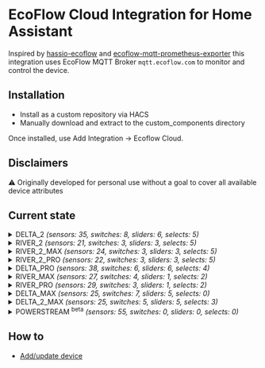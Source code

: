 # EcoFlow Cloud Integration for Home Assistant
Inspired by [hassio-ecoflow](https://github.com/vwt12eh8/hassio-ecoflow) and [ecoflow-mqtt-prometheus-exporter](https://github.com/berezhinskiy/ecoflow-mqtt-prometheus-exporter) this integration uses EcoFlow MQTT Broker `mqtt.ecoflow.com` to monitor and control the device.

## Installation

- Install as a custom repository via HACS
- Manually download and extract to the custom_components directory

Once installed, use Add Integration -> Ecoflow Cloud.

## Disclaimers

⚠️ Originally developed for personal use without a goal to cover all available device attributes

## Current state
<details><summary> DELTA_2 <i>(sensors: 35, switches: 8, sliders: 6, selects: 5)</i> </summary>
<p>

*Sensors*
- Main Battery Level
- Battery Level
- Total In Power
- Total Out Power
- AC In Power
- Solar In Power
- AC Out Power
- DC Out Power
- Type-C (1) Out Power
- Type-C (2) Out Power
- USB (1) Out Power
- USB (2) Out Power
- USB QC (1) Out Power
- USB QC (2) Out Power
- Charge Remaining Time
- Discharge Remaining Time
- Inv Out Temperature
- Cycles
- Battery Temperature
- Min Cell Temperature  _(disabled)_
- Max Cell Temperature  _(disabled)_
- Battery Volts  _(disabled)_
- Min Cell Volts  _(disabled)_
- Max Cell Volts  _(disabled)_
- Slave Battery Level  _(auto)_
- Slave Battery Temperature  _(auto)_
- Slave Min Cell Temperature  _(disabled)_
- Slave Max Cell Temperature  _(disabled)_
- Slave Battery Volts  _(disabled)_
- Slave Min Cell Volts  _(disabled)_
- Slave Max Cell Volts  _(disabled)_
- Slave Cycles  _(auto)_
- Slave In Power  _(auto)_
- Slave Out Power  _(auto)_
- Status

*Switches*
- Beeper
- USB Enabled
- AC Always On
- Prio Solar Charging
- AC Enabled
- X-Boost Enabled
- DC (12V) Enabled
- Backup Reserve Enabled

*Sliders (numbers)*
- Max Charge Level
- Min Discharge Level
- Backup Reserve Level
- Generator Auto Start Level
- Generator Auto Stop Level
- AC Charging Power

*Selects*
- DC (12V) Charge Current
- Screen Timeout
- Unit Timeout
- AC Timeout
- DC (12V) Timeout

</p></details>

<details><summary> RIVER_2 <i>(sensors: 21, switches: 3, sliders: 3, selects: 5)</i> </summary>
<p>

*Sensors*
- Main Battery Level
- Total In Power
- Total Out Power
- AC In Power
- Type-C In Power
- Solar In Power
- AC Out Power
- DC Out Power
- Type-C (1) Out Power
- USB Out Power
- Charge Remaining Time
- Discharge Remaining Time
- Inv Out Temperature
- Cycles
- Battery Temperature
- Min Cell Temperature  _(disabled)_
- Max Cell Temperature  _(disabled)_
- Battery Volts  _(disabled)_
- Min Cell Volts  _(disabled)_
- Max Cell Volts  _(disabled)_
- Status

*Switches*
- AC Enabled
- X-Boost Enabled
- DC (12V) Enabled

*Sliders (numbers)*
- Max Charge Level
- Min Discharge Level
- AC Charging Power

*Selects*
- DC (12V) Charge Current
- DC Mode
- Screen Timeout
- Unit Timeout
- AC Timeout

</p></details>

<details><summary> RIVER_2_MAX <i>(sensors: 24, switches: 3, sliders: 3, selects: 5)</i> </summary>
<p>

*Sensors*
- Main Battery Level
- Total In Power
- Total Out Power
- Solar In Current
- Solar In Voltage
- AC In Power
- Type-C In Power
- Solar In Power
- AC Out Power
- DC Out Power
- Type-C Out Power
- USB Out Power
- Charge Remaining Time
- Discharge Remaining Time
- Remaining Time
- Inv Out Temperature
- Cycles
- Battery Temperature
- Min Cell Temperature  _(disabled)_
- Max Cell Temperature  _(disabled)_
- Battery Volts  _(disabled)_
- Min Cell Volts  _(disabled)_
- Max Cell Volts  _(disabled)_
- Status

*Switches*
- AC Enabled
- X-Boost Enabled
- DC (12V) Enabled

*Sliders (numbers)*
- Max Charge Level
- Min Discharge Level
- AC Charging Power

*Selects*
- DC (12V) Charge Current
- DC Mode
- Screen Timeout
- Unit Timeout
- AC Timeout

</p></details>

<details><summary> RIVER_2_PRO <i>(sensors: 22, switches: 3, sliders: 3, selects: 5)</i> </summary>
<p>

*Sensors*
- Main Battery Level
- Total In Power
- Total Out Power
- AC In Power
- Type-C In Power
- Solar In Power
- AC Out Power
- DC Out Power
- Type-C Out Power
- USB Out Power
- Charge Remaining Time
- Discharge Remaining Time
- Remaining Time
- Inv Out Temperature
- Cycles
- Battery Temperature
- Min Cell Temperature  _(disabled)_
- Max Cell Temperature  _(disabled)_
- Battery Volts  _(disabled)_
- Min Cell Volts  _(disabled)_
- Max Cell Volts  _(disabled)_
- Status

*Switches*
- AC Enabled
- X-Boost Enabled
- DC (12V) Enabled

*Sliders (numbers)*
- Max Charge Level
- Min Discharge Level
- AC Charging Power

*Selects*
- DC (12V) Charge Current
- DC Mode
- Screen Timeout
- Unit Timeout
- AC Timeout

</p></details>

<details><summary> DELTA_PRO <i>(sensors: 38, switches: 6, sliders: 6, selects: 4)</i> </summary>
<p>

*Sensors*
- Main Battery Level
- Total In Power
- Total Out Power
- AC In Power
- Solar In Power
- AC Out Power
- DC Out Power
- DC Car Out Power
- DC Anderson Out Power
- Type-C (1) Out Power
- Type-C (2) Out Power
- USB (1) Out Power
- USB (2) Out Power
- USB QC (1) Out Power
- USB QC (2) Out Power
- Charge Remaining Time
- Discharge Remaining Time
- Cycles
- Battery Temperature
- Min Cell Temperature  _(disabled)_
- Max Cell Temperature  _(disabled)_
- Battery Volts  _(disabled)_
- Min Cell Volts  _(disabled)_
- Max Cell Volts  _(disabled)_
- Solar In Energy
- Battery Charge Energy from AC
- Battery Charge Energy from DC
- Battery Discharge Energy to AC
- Battery Discharge Energy to DC
- Slave 1 Battery Level  _(auto)_
- Slave 1 Battery Temperature  _(auto)_
- Slave 1 In Power  _(auto)_
- Slave 1 Out Power  _(auto)_
- Slave 2 Battery Level  _(auto)_
- Slave 2 Battery Temperature  _(auto)_
- Slave 2 In Power  _(auto)_
- Slave 2 Out Power  _(auto)_
- Status

*Switches*
- Beeper
- DC (12V) Enabled
- AC Enabled
- X-Boost Enabled
- AC Always On
- Backup Reserve Enabled

*Sliders (numbers)*
- Max Charge Level
- Min Discharge Level
- Backup Reserve Level
- Generator Auto Start Level
- Generator Auto Stop Level
- AC Charging Power

*Selects*
- DC (12V) Charge Current
- Screen Timeout
- Unit Timeout
- AC Timeout

</p></details>

<details><summary> RIVER_MAX <i>(sensors: 27, switches: 4, sliders: 1, selects: 2)</i> </summary>
<p>

*Sensors*
- Main Battery Level
- Total In Power
- Total Out Power
- AC In Power
- AC Out Power
- DC Out Power
- Type-C Out Power
- USB (1) Out Power
- USB (2) Out Power
- USB (3) Out Power
- Remaining Time
- Cycles
- Battery Temperature
- Min Cell Temperature  _(disabled)_
- Max Cell Temperature  _(disabled)_
- Battery Volts  _(disabled)_
- Min Cell Volts  _(disabled)_
- Max Cell Volts  _(disabled)_
- Slave Battery Level  _(auto)_
- Slave Battery Temperature  _(auto)_
- Slave Min Cell Temperature  _(disabled)_
- Slave Max Cell Temperature  _(disabled)_
- Battery Volts  _(disabled)_
- Min Cell Volts  _(disabled)_
- Max Cell Volts  _(disabled)_
- Slave Cycles  _(auto)_
- Status

*Switches*
- Beeper
- AC Enabled
- DC (12V) Enabled
- X-Boost Enabled

*Sliders (numbers)*
- Max Charge Level  _(read-only)_

*Selects*
- Unit Timeout
- AC Timeout

</p></details>

<details><summary> RIVER_PRO <i>(sensors: 29, switches: 3, sliders: 1, selects: 2)</i> </summary>
<p>

*Sensors*
- Main Battery Level
- Total In Power
- Total Out Power
- Solar In Current
- Solar In Voltage
- AC In Power
- AC Out Power
- DC Out Power
- Type-C Out Power
- USB (1) Out Power
- USB (2) Out Power
- USB (3) Out Power
- Remaining Time
- Battery Temperature
- Min Cell Temperature  _(disabled)_
- Max Cell Temperature  _(disabled)_
- Battery Volts  _(disabled)_
- Battery Current  _(disabled)_
- Min Cell Volts  _(disabled)_
- Max Cell Volts  _(disabled)_
- Cycles
- Slave Battery Level  _(auto)_
- Slave Cycles  _(auto)_
- Slave Battery Temperature  _(auto)_
- Slave Battery Volts  _(disabled)_
- Slave Battery Current  _(disabled)_
- Slave Min Cell Volts  _(disabled)_
- Slave Max Cell Volts  _(disabled)_
- Status

*Switches*
- Beeper  _(read-only)_
- AC Enabled  _(read-only)_
- X-Boost Enabled  _(read-only)_

*Sliders (numbers)*
- Max Charge Level  _(read-only)_

*Selects*
- Unit Timeout  _(read-only)_
- AC Timeout  _(read-only)_

</p></details>

<details><summary> DELTA_MAX <i>(sensors: 25, switches: 7, sliders: 5, selects: 0)</i> </summary>
<p>

*Sensors*
- Main Battery Level
- Battery Level
- Total In Power
- Total Out Power
- AC In Power
- Solar In Power
- AC Out Power
- DC Out Power
- Type-C (1) Out Power
- Type-C (2) Out Power
- USB (1) Out Power
- USB (2) Out Power
- USB QC (1) Out Power
- USB QC (2) Out Power
- Charge Remaining Time
- Discharge Remaining Time
- Inv Out Temperature
- Cycles
- Battery Temperature
- Min Cell Temperature  _(disabled)_
- Max Cell Temperature  _(disabled)_
- Battery Volts  _(disabled)_
- Min Cell Volts  _(disabled)_
- Max Cell Volts  _(disabled)_
- Status

*Switches*
- Beeper
- USB Enabled
- AC Always On
- Prio Solar Charging
- AC Enabled
- X-Boost Enabled
- DC (12V) Enabled

*Sliders (numbers)*
- Max Charge Level
- Min Discharge Level
- Generator Auto Start Level
- Generator Auto Stop Level
- AC Charging Power

*Selects*

</p></details>

<details><summary> DELTA_2_MAX <i>(sensors: 25, switches: 5, sliders: 5, selects: 3)</i> </summary>
<p>

*Sensors*
- Main Battery Level
- Battery Level
- Total In Power
- Total Out Power
- AC In Power
- Solar In Power
- AC Out Power
- DC Out Power
- Type-C (1) Out Power
- Type-C (2) Out Power
- USB (1) Out Power
- USB (2) Out Power
- USB QC (1) Out Power
- USB QC (2) Out Power
- Charge Remaining Time
- Discharge Remaining Time
- Inv Out Temperature
- Cycles
- Battery Temperature
- Min Cell Temperature  _(disabled)_
- Max Cell Temperature  _(disabled)_
- Battery Volts  _(disabled)_
- Min Cell Volts  _(disabled)_
- Max Cell Volts  _(disabled)_
- Status

*Switches*
- Beeper
- USB Enabled
- AC Always On
- AC Enabled
- X-Boost Enabled

*Sliders (numbers)*
- Max Charge Level
- Min Discharge Level
- Generator Auto Start Level
- Generator Auto Stop Level
- AC Charging Power

*Selects*
- Screen Timeout
- Unit Timeout
- AC Timeout

</p></details>

<details><summary> POWERSTREAM <sup>beta</sup> <i>(sensors: 55, switches: 0, sliders: 0, selects: 0)</i> </summary>
<p>

Due to limitations with the way that Ecoflow have implemented the communication
between the device and app only a couple of fields at a time get updated. It may
take several hours for all fields to receive data. However, launching the app
and viewing the PowerStream should force all the fields to be updated at once.

PowerStream support is still in development.

Wishlist

- Ability to change settings
- Add Sensors to allow data to be displyed on the Energy Dashboard

*Sensors*
- Solar 1 Watts
- Solar 1 Input Potential
- Solar 1 Op Potential
- Solar 1 Currrent
- Solar 1 Tempurature
- Solar 1 Relay Status
- Solar 1 Error Code _(disabled)_
- Solar 1 Warning Code _(disabled)_
- Solar 1 tatus _(disabled)_
- Solar 2 Watts
- Solar 2 Input Potential
- Solar 2 Op Potential
- Solar 2 Current
- Solar 2 Tempurature
- Solar 2 Relay Status
- Solar 2 Error Code _(disabled)_
- Solar 2 Warning Code _(disabled)_
- Solar 2 Status _(disabled)_
- Battery Type _(disabled)_
- Battery Charge
- Battery Input Watts
- Battery Input Potential
- Battery Op Potential
- Battery Input Current
- Battery Tempurature
- Charge Time
- Discharge Time
- Battery Error Code _(disabled)_
- Battery Warning Code _(disabled)_
- Battery Status _(disabled)_
- LLC Input Potential _(disabled)_
- LLC Op Potential _(disabled)_
- LLC Error Code _(disabled)_
- LLC Warning Code _(disabled)_
- LLC Status _(disabled)_
- Inverter On/Off Status
- Inverter Output Watts
- Inverter Output Potential _(disabled)_
- Inverter Op Potential
- Inverter Output Current
- Inverter DC Current
- Inverter Frequency
- Inverter Tempurature
- Inverter Relay Status
- Inverter Error Code _(disabled)_
- Inverter Warning Code _(disabled)_
- Inverter Status _(disabled)_
- Other Loads
- Smart Plug Loads
- Rated Power
- Lower Battery Limit _(disabled)_
- Upper Battery Limit _(disabled)_
- Wireless Error Code _(disabled)_
- Wireless Warning Code _(disabled)_
- LED Brightness _(disabled)_
- Heartbeat Frequency _(disabled)_

*Switches*
None

*Sliders (numbers)*
None

*Selects*
None

</p></details>

## How to
- [Add/update device](docs/integration.md)
